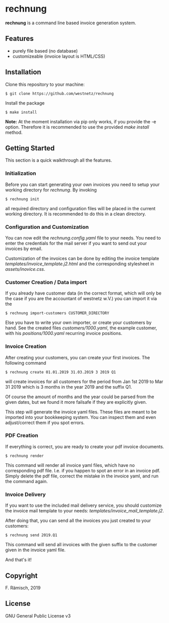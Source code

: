 # rechnung

**rechnung** is a command line based invoice generation system.


## Features

* purely file based (no database)
* customizeable (invoice layout is HTML/CSS)

## Installation

Clone this repository to your machine:

```
$ git clone https://github.com/westnetz/rechnung
```

Install the package

```
$ make install
```

**Note:** At the moment installation via pip only works, if you provide the -e option. Therefore it is recommended to use the provided *make install* method.

## Getting Started

This section is a quick walkthrough all the features.

### Initialization

Before you can start generating your own invoices you need to setup your working directory for *rechnung*. By invoking

```
$ rechnung init
```

all required directory and configuration files will be placed in the current working directory. It is recommended to do this in a clean directory.

### Configuration and Customization

You can now edit the *rechnung.config.yaml* file to your needs. You need to enter the credentials for the mail server if you want to send out your invoices by email.

Customization of the invoices can be done by editing the invoice template *templates/invoice_template.j2.html* and the corresponding stylesheet in *assets/inovice.css*. 

### Customer Creation / Data import

If you already have customer data (in the correct format, which will only be the case if you are the accountant of westnetz w.V.) you can import it via the

```
$ rechnung import-customers CUSTOMER_DIRECTORY
```

Else you have to write your own importer, or create your customers by hand. See the created
files *customers/1000.yaml*, the example customer, with his *positions/1000.yaml* recurring invoice positions.

### Invoice Creation

After creating your customers, you can create your first invoices. 
The following command

```
$ rechnung create 01.01.2019 31.03.2019 3 2019 Q1
```

will create invoices for all customers for the period from Jan 1st 2019 to Mar 31 2019 which is 3 months in the year 2019 and the suffix Q1. 

Of course the amount of months and the year could be parsed from the given dates, but we found it more failsafe if they are explicitly given.

This step will generate the invoice yaml files. These files are meant to be imported into your bookkeeping system. You can inspect them and even adjust/correct them if you spot errors.

### PDF Creation

If everything is correct, you are ready to create your pdf invoice documents.

```
$ rechnung render
```

This command will render all invoice yaml files, which have no corresponding pdf file. I.e. if you happen to spot an error in an invoice pdf. Simply delete the pdf file, correct the mistake in the invoice yaml, and run the command again.

### Invoice Delivery

If you want to use the included mail delivery service, you should customize the invoice mail template to your needs: *templates/invoice_mail_template.j2*. 

After doing that, you can send all the invoices you just created to your customers:

```
$ rechnung send 2019.Q1
```

This command will send all invoices with the given suffix to the customer given 
in the invoice yaml file. 

And that's it!

## Copyright

F. Rämisch, 2019

## License

GNU General Public License v3
